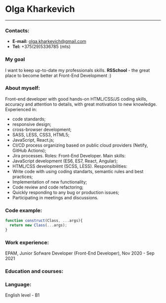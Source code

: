 # Olga Kharkevich
----------
### Contacts:
- **E-mail:** olga.kharkevich@gmail.com
- **Tel:** +375(29)5336785 (mts)

### My goal
I want to keep up-to-date my professionals skills. **RSSchool** - the great place to become better at Front-End Development :)
### About myself:
 Front-end developer with good hands-on HTML/CSS/JS coding skills, accuracy and attention to details, with great motivation to new knowledge.
Experienced in:
- code standards;
- responsive design;
- cross-browser development;
- SASS, LESS, CSS3, HTML5;
- JavaScript, React.js;
- CI/CD process organizing based on public cloud providers (Netify, GitHub Actions);
- Jira processes.
Roles: Front-End Developer.
Main skills:
- JavaScript development (ES6, ES7, React, Angular);
- HTML/CSS development (SCSS, LESS).
Responsibilities:
- Write code with using coding standarts, semantic rules and best practices;
- Implementation of new functionality;
- Code review and code refactoring;
- Quickly responding to any bug or production issues;
- Participating in meetings and discussions.

### Code example:
```javascript
function construct(Class, ...args){
  return new Class(...args);
}
```

### Work experience:
EPAM, Junior Sofware Developer (Front-End Developer), Nov 2020 - Sep 2021

### Education and courses:


### Language:
English level - B1
